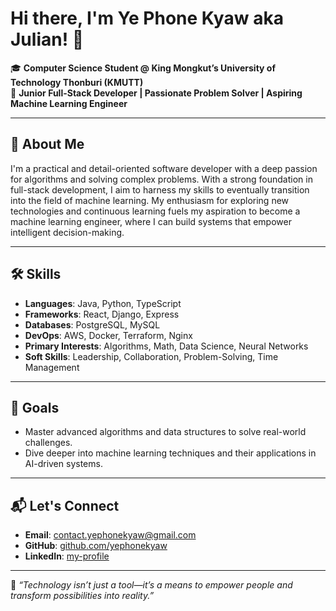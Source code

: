 # Hi there, I'm Ye Phone Kyaw aka Julian! 👋

🎓 **Computer Science Student @ King Mongkut’s University of Technology Thonburi (KMUTT)**  
🌟 **Junior Full-Stack Developer | Passionate Problem Solver | Aspiring Machine Learning Engineer**

---

## 🚀 About Me

I'm a practical and detail-oriented software developer with a deep passion for algorithms and solving complex problems. With a strong foundation in full-stack development, I aim to harness my skills to eventually transition into the field of machine learning. My enthusiasm for exploring new technologies and continuous learning fuels my aspiration to become a machine learning engineer, where I can build systems that empower intelligent decision-making.

---

## 🛠️ Skills

- **Languages**: Java, Python, TypeScript  
- **Frameworks**: React, Django, Express  
- **Databases**: PostgreSQL, MySQL  
- **DevOps**: AWS, Docker, Terraform, Nginx  
- **Primary Interests**: Algorithms, Math, Data Science, Neural Networks  
- **Soft Skills**: Leadership, Collaboration, Problem-Solving, Time Management  

---

## 🎯 Goals

- Master advanced algorithms and data structures to solve real-world challenges.  
- Dive deeper into machine learning techniques and their applications in AI-driven systems.  

---

## 📬 Let's Connect

- **Email**: [contact.yephonekyaw@gmail.com](mailto:contact.yephonekyaw@gmail.com)
- **GitHub**: [github.com/yephonekyaw](https://github.com/yephonekyaw)
- **LinkedIn**: [my-profile](https://www.linkedin.com/in/yephone-kyaw-julian-098459202/)

---

🌱 *“Technology isn’t just a tool—it’s a means to empower people and transform possibilities into reality.”*  
